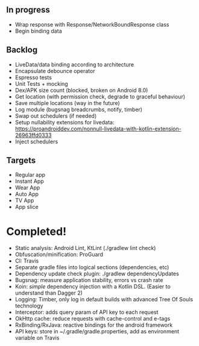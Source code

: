 ## In progress

- Wrap response with Response/NetworkBoundResponse class
- Begin binding data


## Backlog

- LiveData/data binding according to architecture
- Encapsulate debounce operator
- Espresso tests
- Unit Tests + mocking
- Dex/APK size count (blocked, broken on Android 8.0)
- Get location (with permission check, degrade to graceful behaviour)
- Save multiple locations (way in the future)
- Log module (bugsnag breadcrumbs, notify, timber)
- Swap out schedulers (if needed)
- Setup nullability extensions for livedata: https://proandroiddev.com/nonnull-livedata-with-kotlin-extension-26963ffd0333
- Inject schedulers


## Targets

- Regular app
- Instant App
- Wear App
- Auto App
- TV App
- App slice


# Completed!

- Static analysis: Android Lint, KtLint (./gradlew lint check)
- Obfuscation/minification: ProGuard
- CI: Travis
- Separate gradle files into logical sections (dependencies, etc)
- Dependency update check plugin: ./gradlew dependencyUpdates
- Bugsnag: measure application stability, errors vs crash rate
- Koin: _simple_ dependency injection with a Kotlin DSL. (Easier to understand than Dagger 2)
- Logging: Timber, only log in default builds with advanced Tree Of Souls technology
- Interceptor: adds query param of API key to each request
- OkHttp cache: reduce requests with cache-control and e-tags
- RxBinding/RxJava: reactive bindings for the android framework
- API keys: store in ~/.gradle/gradle.properties, add as environment variable on Travis
